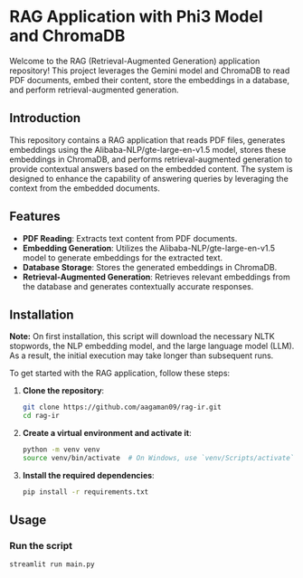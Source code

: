 
# RAG Application with Phi3 Model and ChromaDB

Welcome to the RAG (Retrieval-Augmented Generation) application repository! This project leverages the Gemini model and ChromaDB to read PDF documents, embed their content, store the embeddings in a database, and perform retrieval-augmented generation.



## Introduction

This repository contains a RAG application that reads PDF files, generates embeddings using the Alibaba-NLP/gte-large-en-v1.5 model, stores these embeddings in ChromaDB, and performs retrieval-augmented generation to provide contextual answers based on the embedded content. The system is designed to enhance the capability of answering queries by leveraging the context from the embedded documents.

## Features

- **PDF Reading**: Extracts text content from PDF documents.
- **Embedding Generation**: Utilizes the Alibaba-NLP/gte-large-en-v1.5 model to generate embeddings for the extracted text.
- **Database Storage**: Stores the generated embeddings in ChromaDB.
- **Retrieval-Augmented Generation**: Retrieves relevant embeddings from the database and generates contextually accurate responses.

## Installation

**Note:** On first installation, this script will download the necessary NLTK stopwords, the NLP embedding model, and the large language model (LLM). As a result, the initial execution may take longer than subsequent runs.

To get started with the RAG application, follow these steps:


1. **Clone the repository**:

    ```bash
    git clone https://github.com/aagaman09/rag-ir.git
    cd rag-ir
    ```

2. **Create a virtual environment and activate it**:

    ```bash
    python -m venv venv
    source venv/bin/activate  # On Windows, use `venv/Scripts/activate`
    ```

3. **Install the required dependencies**:

    ```bash
    pip install -r requirements.txt
    ```

## Usage

### Run the script

```bash
streamlit run main.py
```


